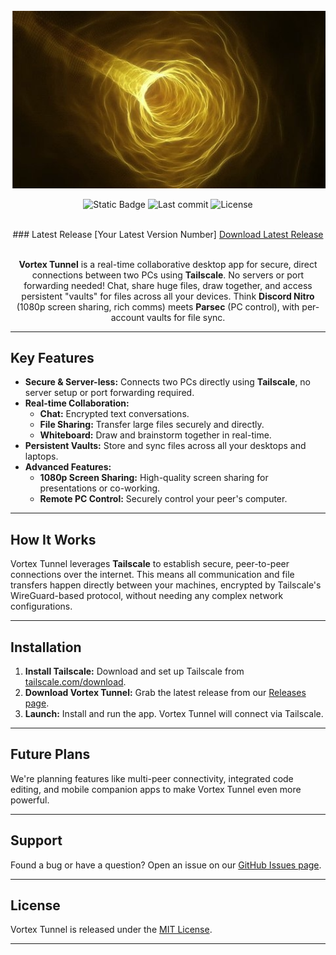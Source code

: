 <div align="center">

<br>

<img src="/Github\VortexTunnelLogo.png" alt="Vortex Tunnel Logo" width="600">

<br>

![Static Badge](https://img.shields.io/badge/Status-Beta-blue)
![Last commit](https://img.shields.io/github/last-commit/your-github-username/VortexTunnel)
![License](https://img.shields.io/badge/License-MIT%20(or%20your%20license)-green)

<br>
### Latest Release [Your Latest Version Number]

<a href="https://github.com/your-github-username/VortexTunnel/releases/latest">
  Download Latest Release
</a>
<br><br>

**Vortex Tunnel** is a real-time collaborative desktop app for secure, direct connections between two PCs using **Tailscale**. No servers or port forwarding needed! Chat, share huge files, draw together, and access persistent "vaults" for files across all your devices. Think **Discord Nitro** (1080p screen sharing, rich comms) meets **Parsec** (PC control), with per-account vaults for file sync.

</div>

---

## Key Features

* **Secure & Server-less:** Connects two PCs directly using **Tailscale**, no server setup or port forwarding required.
* **Real-time Collaboration:**
    * **Chat:** Encrypted text conversations.
    * **File Sharing:** Transfer large files securely and directly.
    * **Whiteboard:** Draw and brainstorm together in real-time.
* **Persistent Vaults:** Store and sync files across all your desktops and laptops.
* **Advanced Features:**
    * **1080p Screen Sharing:** High-quality screen sharing for presentations or co-working.
    * **Remote PC Control:** Securely control your peer's computer.

---

## How It Works

Vortex Tunnel leverages **Tailscale** to establish secure, peer-to-peer connections over the internet. This means all communication and file transfers happen directly between your machines, encrypted by Tailscale's WireGuard-based protocol, without needing any complex network configurations.

---

## Installation

1.  **Install Tailscale:** Download and set up Tailscale from [tailscale.com/download](https://tailscale.com/download/).
2.  **Download Vortex Tunnel:** Grab the latest release from our [Releases page](https://github.com/your-github-username/VortexTunnel/releases).
3.  **Launch:** Install and run the app. Vortex Tunnel will connect via Tailscale.

---

## Future Plans

We're planning features like multi-peer connectivity, integrated code editing, and mobile companion apps to make Vortex Tunnel even more powerful.

---

## Support

Found a bug or have a question? Open an issue on our [GitHub Issues page](https://github.com/your-github-username/VortexTunnel/issues).

---

## License

Vortex Tunnel is released under the [MIT License](https://github.com/your-github-username/VortexTunnel/blob/main/LICENSE).

---
